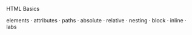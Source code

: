 HTML Basics

elements  · attributes · paths · absolute · relative · nesting · block · inline · labs 